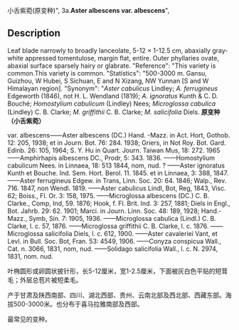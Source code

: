 小舌紫菀(原变种)",
3a.**Aster albescens var. albescens**",

## Description
Leaf blade narrowly to broadly lanceolate, 5-12 × 1-12.5 cm, abaxially gray-white appressed tomentulose, margin flat, entire. Outer phyllaries ovate, abaxial surface sparsely hairy or glabrate.
  "Reference": "This variety is common.This variety is common.
  "Statistics": "500-3000 m. Gansu, Guizhou, W Hubei, S Sichuan, E and N Xizang, NW Yunnan [S and W Himalayan region].
  "Synonym": "*Aster cabulicus* Lindley; *A. ferrugineus* Edgeworth (1846), not H. L. Wendland (1819); *A. ignoratus* Kunth &amp; C. D. Bouché; *Homostylium cabulicum* (Lindley) Nees; *Microglossa cabulica* (Lindley) C. B. Clarke; *M. griffithii* C. B. Clarke; *M. salicifolia* Diels.
**原变种（小舌紫菀）**

var. albescens——Aster albescens (DC.) Hand. -Mazz. in Act. Hort, Gothob. 12: 205, 1938; et in Journ. Bot. 76: 284. 1938; Griers, in Not Roy. Bot. Gard. Edinb. 26: 105, 1964; S. Y. Hu in Quart. Journ. Taiwan Mus, 18: 272. 1965 ——Amphirhapis albescens DC., Prodr, 5: 343. 1836. ——Homostylium cabulicum Nees. in Linnaea, 18: 513 1844, nom, nud. ? ——Aster ignoratus Kunth et Bouche. Ind. Sem. Hort. Berol. 11. 1845. et in Linnaea, 3: 388, 1847. ——Aster ferrugineus Edgew. in Trans, Linn. Soc. 20: 64. 1846; Walp., Rev. 716. 1847, non Wendl. 1819. ——Aster cabulicus Lindl, Bot, Reg, 1843, Visc. 62; Boiss., Fl. Or. 3: 158, 1975. ——Microglossa albescens (DC.) C. B. Clarke., Comp, Ind, 59. 1876; Hook, f. Fl. Brit. Ind. 3: 257, 1881; Diels in Engl., Bot. Jahrb. 29: 62. 1901; Marci. in Journ. Linn. Soc. 48: 189, 1928; Hand.-Mazz., Symb, Sin. 7: 1905, 1936. ——Microglossa cabulica (Lindl.) C. B. Clarke, l. c. 57, 1876. ——Microglossa griffithii C. B. Clarke, l. c. 1876. ——Microglossa salicifolia Diels, l. c. 612, 1900. ——Aster cavaleriei Vant, et Levl. in Bull. Soc. Bot, Fran. 53: 4549, 1906. ——Conyza conspicua Wall., Cat. n. 3066, 1831, nom, nud. ——Solidago salicifolia Wall., l. c. N. 2974, 1831, nom. nud.

叶椭圆形或卵圆状披针形，长5-12厘米，宽1-2.5厘米，下面被灰白色平贴的短茸毛；外层总苞片被短柔毛。

产于甘肃及陕西南部、四川、湖北西部、贵州、云南北部及西北部、西藏东部。海拔500-3000米。也分布于喜马拉雅南部及西部。

最常见的变种。
